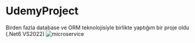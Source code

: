 <h1>UdemyProject</h1>

Birden fazla database ve ORM teknolojisiyle birlikte yaptığım bir proje oldu (.Net6 VS2022)
![microservice](https://i.hizliresim.com/39omgzj.png)
